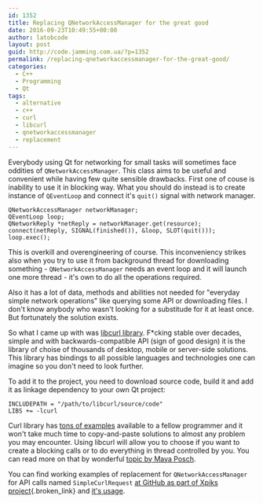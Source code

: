 ```yaml
---
id: 1352
title: Replacing QNetworkAccessManager for the great good
date: 2016-09-23T10:49:55+00:00
author: latobcode
layout: post
guid: http://code.jamming.com.ua/?p=1352
permalink: /replacing-qnetworkaccessmanager-for-the-great-good/
categories:
  - C++
  - Programming
  - Qt
tags:
  - alternative
  - c++
  - curl
  - libcurl
  - qnetworkaccessmanager
  - replacement
---
```

Everybody using Qt for networking for small tasks will sometimes face oddities of <code class="language-clike">QNetworkAccessManager</code>. This class aims to be useful and convenient while having few quite sensible drawbacks. First one of couse is inability to use it in blocking way. What you should do instead is to create instance of <code class="language-clike">QEventLoop</code> and connect it's <code class="language-clike">quit()</code> signal with network manager.

<pre><code class="language-clike">QNetworkAccessManager networkManager;</code><code class="language-clike">
QEventLoop loop;</code><code class="language-clike">
QNetworkReply *netReply = networkManager.get(resource);
connect(netReply, SIGNAL(finished()), &loop, SLOT(quit()));
loop.exec();    
</code></pre>

This is overkill and overengineering of course. This inconveniency strikes also when you try to use it from background thread for downloading something - <code class="language-clike">QNetworkAccessManager</code> needs an event loop and it will launch one more thread - it's own to do all the operations required.

Also it has a lot of data, methods and abilities not needed for "everyday simple network operations" like querying some API or downloading files. I don't know anybody who wasn't looking for a substitude for it at least once. But fortunately the solution exists.

<!--more-->

So what I came up with was [libcurl library](https://curl.haxx.se/libcurl/). F*cking stable over decades, simple and with backwards-compatible API (sign of good design) it is the library of choise of thousands of desktop, mobile or server-side solutions. This library has bindings to all possible languages and technologies one can imagine so you don't need to look further.

To add it to the project, you need to download source code, build it and add it as linkage dependency to your own Qt project:

<pre><code class="language-clike">INCLUDEPATH = "/path/to/libcurl/source/code"
LIBS += -lcurl
</code></pre>

Curl library has [tons of examples](https://curl.haxx.se/libcurl/c/example.html) available to a fellow programmer and it won't take much time to copy-and-paste solutions to almost any problem you may encounter. Using libcurl will allow you to choose if you want to create a blocking calls or to do everything in thread controlled by you. You can read more on that by wonderful [topic by Maya Posch](https://mayaposch.wordpress.com/2011/11/01/how-to-really-truly-use-qthreads-the-full-explanation/).

You can find working examples of replacement for <code class="language-clike">QNetworkAccessManager</code> for API calls named <code class="language-clike">SimpleCurlRequest</code> [at GitHub as part of Xpiks project](https://github.com/Ribtoks/xpiks/blob/master/src/xpiks-qt/Conectivity/simplecurlrequest.cpp){.broken_link} and [it's usage](https://github.com/Ribtoks/xpiks/blob/master/src/xpiks-qt/Helpers/remoteconfig.cpp).